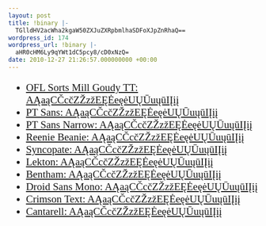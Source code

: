```yaml
---
layout: post
title: !binary |-
  TGlldHV2acWha2kgaW50ZXJuZXRpbmlhaSDFoXJpZnRhaQ==
wordpress_id: 174
wordpress_url: !binary |-
  aHR0cHM6Ly9qYWt1dC5pcy8/cD0xNzQ=
date: 2010-12-27 21:26:57.000000000 +00:00
---
```

<link  href="//fonts.googleapis.com/css?family=OFL+Sorts+Mill+Goudy+TT:regular,italic" rel="stylesheet" type="text/css" >
<link  href="//fonts.googleapis.com/css?family=PT+Sans:regular,italic,bold,bolditalic&subset=cyrillic,latin" rel="stylesheet" type="text/css" >
<link  href="//fonts.googleapis.com/css?family=PT+Sans+Narrow:regular,bold&subset=cyrillic,latin" rel="stylesheet" type="text/css" >
<link  href="//fonts.googleapis.com/css?family=Reenie+Beanie:regular" rel="stylesheet" type="text/css" >
<link  href="//fonts.googleapis.com/css?family=Syncopate:regular" rel="stylesheet" type="text/css" >
<link  href="//fonts.googleapis.com/css?family=Cantarell:regular,italic,bold,bolditalic" rel="stylesheet" type="text/css" >
<link  href="//fonts.googleapis.com/css?family=Lekton:400,italic,700" rel="stylesheet" type="text/css" >
<link  href="//fonts.googleapis.com/css?family=Bentham:regular" rel="stylesheet" type="text/css" >
<link href="http://fonts.googleapis.com/css?family=Droid+Sans+Mono:regular&subset=latin" rel="stylesheet" type="text/css" >
<link  href="//fonts.googleapis.com/css?family=Droid+Sans:regular,bold" rel="stylesheet" type="text/css" >
<link href="http://fonts.googleapis.com/css?family=Crimson+Text:regular&subset=latin" rel="stylesheet" type="text/css" >
<link href="http://fonts.googleapis.com/css?family=Cantarell:regular,italic,bold,bolditalic&subset=latin" rel="stylesheet" type="text/css" >
<ul style="font-size: 1.5em">
<li style="font-family: 'OFL Sorts Mill Goudy TT'"><a href="http://code.google.com/webfonts/family?family=OFL+Sorts+Mill+Goudy+TT">OFL Sorts Mill Goudy TT: AĄaąCČcčZŽzžEĘĖeęėUŲŪuųūIĮiį</a></li>
<li style="font-family: 'PT Sans'"><a href="http://code.google.com/webfonts/list?family=PT+Sans">PT Sans: AĄaąCČcčZŽzžEĘĖeęėUŲŪuųūIĮiį</a></li>
<li style="font-family: 'PT Sans Narrow'"><a href="http://code.google.com/webfonts/family?family=PT+Sans+Narrow">PT Sans Narrow: AĄaąCČcčZŽzžEĘĖeęėUŲŪuųūIĮiį</a></li>
<li style="font-family: 'Reenie Beanie'"><a href="http://code.google.com/webfonts/family?family=Reenie+Beanie">Reenie Beanie: AĄaąCČcčZŽzžEĘĖeęėUŲŪuųūIĮiį</a></li>
<li style="font-family: 'Syncopate'"><a href="http://code.google.com/webfonts/family?family=Syncopate">Syncopate: AĄaąCČcčZŽzžEĘĖeęėUŲŪuųūIĮiį</a></li>
<li style="font-family: 'Lekton'"><a href="http://code.google.com/webfonts/family?family=Lekton">Lekton: AĄaąCČcčZŽzžEĘĖeęėUŲŪuųūIĮiį</a></li>
<li style="font-family: 'Bentham'"><a href="http://code.google.com/webfonts/family?family=Bentham">Bentham: AĄaąCČcčZŽzžEĘĖeęėUŲŪuųūIĮiį</a></li>
<li style="font-family: 'Droid Sans Mono'"><a href="http://code.google.com/webfonts/family?family=Droid+Sans+Mono">Droid Sans Mono: AĄaąCČcčZŽzžEĘĖeęėUŲŪuųūIĮiį</a></li>
<li style="font-family: 'Crimson Text'"><a href="http://code.google.com/webfonts/family?family=Crimson+Text">Crimson Text: AĄaąCČcčZŽzžEĘĖeęėUŲŪuųūIĮiį</a></li>
<li style="font-family: 'Cantarell'"><a href="http://code.google.com/webfonts/family?family=Cantarell">Cantarell: AĄaąCČcčZŽzžEĘĖeęėUŲŪuųūIĮiį</a></li>
</ul>
